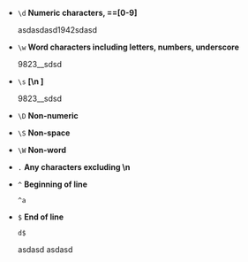 - `\d` **Numeric characters, ==[0-9]**

    asdasdasd1942sdasd

- `\w` **Word characters including letters, numbers, underscore**

    9823__sdsd

- `\s` **[\n ]**

    9823__sdsd

- `\D` **Non-numeric**

- `\S` **Non-space**

- `\W` **Non-word**

- `.` **Any characters excluding \n**

- `^` **Beginning of line**

    `^a`

- `$` **End of line**

    `d$`

    asdasd
    asdasd